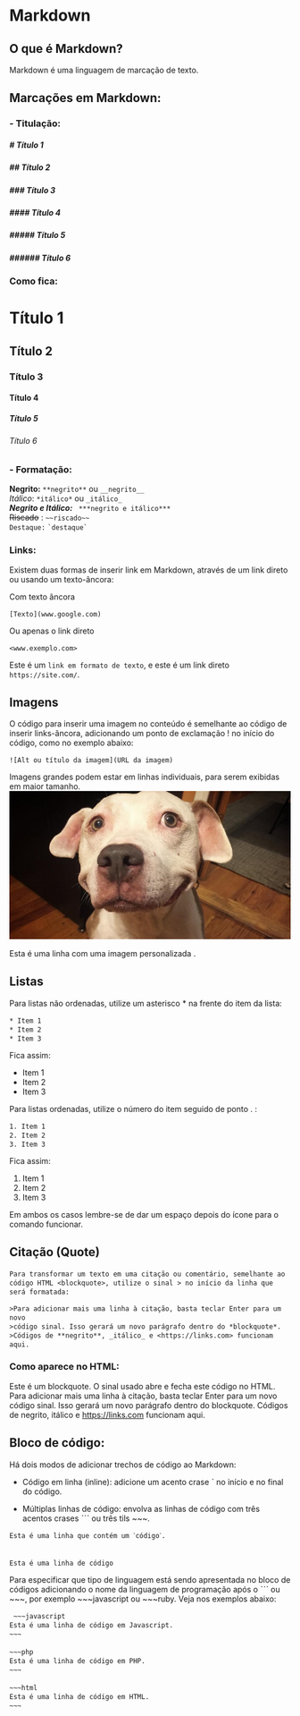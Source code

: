# Markdown

## **O que é Markdown?**   
Markdown é uma linguagem de marcação de texto.       


## **Marcações em Markdown:**    
### - **Titulação:**  

>
##### # Título 1 
##### ## Título 2
##### ### Título 3
##### #### Título 4
##### ##### Título 5
##### ###### Título 6
>

### **Como fica:**

# Título 1  
## Título 2  
### Título 3  
#### Título 4  
##### Título 5  
###### Título 6    

### - **Formatação:**

**Negrito:** 
` **negrito** ` ou ` __negrito__ `  
*Itálico*: ` *itálico* ` ou `_itálico_ `  
***Negrito e Itálico:*** ` ***negrito e itálico***`   
~~Riscado~~ : ` ~~riscado~~ `  
`Destaque:` ``` `destaque` ```  

### Links:  

>
Existem duas formas de inserir link em Markdown, através de um link direto ou usando um texto-âncora:
>
Com texto âncora
```
[Texto](www.google.com)
```
Ou apenas o link direto
```
<www.exemplo.com> 
```

Este é um `link em formato de texto`, e este é um link direto `https://site.com/`.   

## Imagens

O código para inserir uma imagem no conteúdo é semelhante ao código de inserir links-âncora, adicionando um ponto de exclamação ! no início do código, como no exemplo abaixo:


```
![Alt ou título da imagem](URL da imagem)
```

Imagens grandes podem estar em linhas individuais, para serem exibidas em maior tamanho.
![cachorro feliz](cachorro-feliz.jpeg)


Esta é uma linha com uma imagem personalizada .  

## Listas  

Para listas não ordenadas, utilize um asterisco * na frente do item da lista:
```
* Item 1
* Item 2
* Item 3
```
Fica assim:

* Item 1
* Item 2
* Item 3

Para listas ordenadas, utilize o número do item seguido de ponto . :

```
1. Item 1
2. Item 2
3. Item 3
```
Fica assim:

1. Item 1
2. Item 2
3. Item 3  

Em ambos os casos lembre-se de dar um espaço depois do ícone para o comando funcionar.  

## Citação (Quote)
```
Para transformar um texto em uma citação ou comentário, semelhante ao código HTML <blockquote>, utilize o sinal > no início da linha que será formatada:
```

```>Este é um *blockquote*. O sinal usado abre e fecha este código no HTML. 
>Para adicionar mais uma linha à citação, basta teclar Enter para um novo
>código sinal. Isso gerará um novo parágrafo dentro do *blockquote*.
>Códigos de **negrito**, _itálico_ e <https://links.com> funcionam aqui.  
```  

### Como aparece no HTML:

Este é um blockquote. O sinal usado abre e fecha este código no HTML. Para adicionar mais uma linha à citação, basta teclar Enter para um novo código sinal. Isso gerará um novo parágrafo dentro do blockquote. Códigos de negrito, itálico e https://links.com funcionam aqui.  

## Bloco de código:  

Há dois modos de adicionar trechos de código ao Markdown:

- Código em linha (inline): adicione um acento crase ˋ no início e no final do código.  

- Múltiplas linhas de código: envolva as linhas de código com três acentos crases ˋˋˋ ou três tils ~~~.

 ```
 Esta é uma linha que contém um ˋcódigoˋ.


Esta é uma linha de código  
```

 Para especificar que tipo de linguagem está sendo apresentada no bloco de códigos adicionando o nome da linguagem de programação após o ˋˋˋ ou ~~~, por exemplo ~~~javascript ou ~~~ruby. Veja nos exemplos abaixo:  

```
 ~~~javascript
Esta é uma linha de código em Javascript.
~~~

~~~php
Esta é uma linha de código em PHP.
~~~

~~~html
Esta é uma linha de código em HTML.
~~~
```
